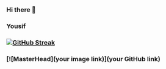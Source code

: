 ### Hi there 👋
### Yousif

### [![GitHub Streak](http://github-readme-streak-stats.herokuapp.com?user=Yousifnaim&theme=dark)](https://git.io/streak-stats)
### [![MasterHead](your image link)](your GitHub link)



